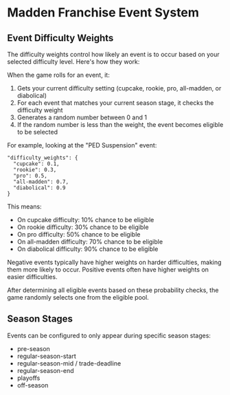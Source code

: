 # Madden Franchise Event System

## Event Difficulty Weights

The difficulty weights control how likely an event is to occur based on your selected difficulty level. Here's how they work:

When the game rolls for an event, it:

1. Gets your current difficulty setting (cupcake, rookie, pro, all-madden, or diabolical)
2. For each event that matches your current season stage, it checks the difficulty weight
3. Generates a random number between 0 and 1
4. If the random number is less than the weight, the event becomes eligible to be selected

For example, looking at the "PED Suspension" event:
```
"difficulty_weights": {
  "cupcake": 0.1,
  "rookie": 0.3,
  "pro": 0.5,
  "all-madden": 0.7,
  "diabolical": 0.9
}
```

This means:
- On cupcake difficulty: 10% chance to be eligible
- On rookie difficulty: 30% chance to be eligible
- On pro difficulty: 50% chance to be eligible
- On all-madden difficulty: 70% chance to be eligible
- On diabolical difficulty: 90% chance to be eligible

Negative events typically have higher weights on harder difficulties, making them more likely to occur. Positive events often have higher weights on easier difficulties.

After determining all eligible events based on these probability checks, the game randomly selects one from the eligible pool.

## Season Stages

Events can be configured to only appear during specific season stages:

- pre-season
- regular-season-start
- regular-season-mid / trade-deadline
- regular-season-end
- playoffs
- off-season